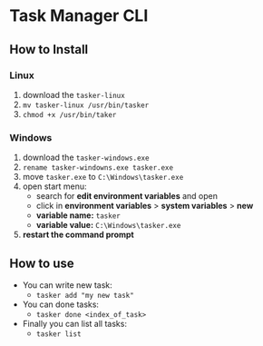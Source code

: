 # Task Manager CLI

## How to Install

### Linux
1. download the `tasker-linux`
2. `mv tasker-linux /usr/bin/tasker`
3. `chmod +x /usr/bin/taker`

### Windows
1. download the `tasker-windows.exe`
2. `rename tasker-windowns.exe tasker.exe`
3. move `tasker.exe` to `C:\Windows\tasker.exe`
4. open start menu:
    - search for **edit environment variables** and open
    - click in **environment variables** > **system variables** > **new**
    - **variable name:** `tasker`
    - **variable value:** `C:\Windows\tasker.exe`
5. **restart the command prompt**

## How to use

- You can write new task:
  - `tasker add "my new task"`
- You can done tasks:
  - `tasker done <index_of_task>`
- Finally you can list all tasks:
  - `tasker list`
